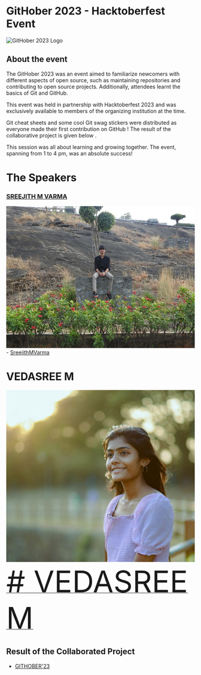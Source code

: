 # GitHober 2023 - Hacktoberfest Event


![GitHober 2023 Logo](https://github.com/VedasreeM/Githober23/blob/main/githober_banner.png)


## About the event

The GitHober 2023 was an event aimed to familiarize newcomers with different aspects of open source, such as maintaining repositories and contributing to open source projects. Additionally, attendees learnt the basics of Git and GitHub.

This event was held in partnership with Hacktoberfest 2023 and was exclusively available to members of the organizing institution at the time.

Git cheat sheets and some cool Git swag stickers were distributed as everyone made their first contribution on GitHub ! The result of the collaborative project is given below .

This session was all about learning and growing together. The event, spanning from 1 to 4 pm, was an absolute success! 


# The Speakers


### [SREEJITH M VARMA](https://github.com/SreejithMVarma)
![SreejithMVarma](https://github.com/ASHISH-28-02/Githober2023/blob/main/images/Sreejith%20m%20varma.jpg)- [SreejithMVarma](https://github.com/SreejithMVarma)


# VEDASREE M
![GitHober 2023 Logo](https://github.com/ASHISH-28-02/Githober2023/blob/main/images/Vedasree%20M.jpg)
[<span style="font-size: 80px;"># VEDASREE M</span>](https://github.com/VedasreeM)

## Result of the Collaborated Project

- [GITHOBER'23](https://cse-cloud.github.io/githober2023/)

